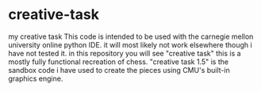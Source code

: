 # creative-task
my creative task
This code is intended to be used with the carnegie mellon university online python IDE. it will most likely not work elsewhere though i have not tested it.
in this repository you will see "creative task" this is a mostly fully functional recreation of chess.
"creative task 1.5" is the sandbox code i have used to create the pieces using CMU's built-in graphics engine.
